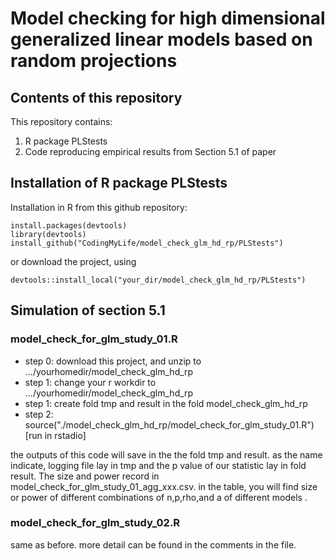 # Model checking for high dimensional generalized linear models based on random projections

## Contents of this repository
This repository contains:
1. R package PLStests
2. Code reproducing empirical results from Section 5.1 of paper

## Installation of R package PLStests

Installation in R from this github repository:

```
install.packages(devtools)
library(devtools)
install_github("CodingMyLife/model_check_glm_hd_rp/PLStests")
```
or download the project, using 
```
devtools::install_local("your_dir/model_check_glm_hd_rp/PLStests")
```
## Simulation of section 5.1 

### model_check_for_glm_study_01.R
- step 0: download this project, and unzip to .../yourhomedir/model_check_glm_hd_rp
- step 1: change your r workdir to .../yourhomedir/model_check_glm_hd_rp
- step 1: create fold tmp and result in the fold model_check_glm_hd_rp
- step 2: source("./model_check_glm_hd_rp/model_check_for_glm_study_01.R") [run in rstadio]

the outputs of this code will save in the the fold tmp and result. as the name indicate, logging file lay in tmp and the p value of our statistic lay in fold result. The size and power record in model_check_for_glm_study_01_agg_xxx.csv. in the table, you will find size or power of different combinations of n,p,rho,and a of different models .

### model_check_for_glm_study_02.R

same as before. more detail can be found in the comments in the file.
